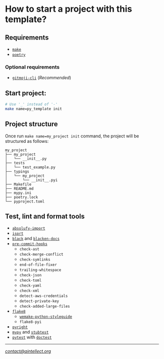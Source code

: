 # How to start a project with this template?

## Requirements

- [`make`](https://www.gnu.org/software/make/#download)
- [`poetry`](https://python-poetry.org/docs/#installation)
### Optional requirements
- [`gitmoji-cli`](https://github.com/carloscuesta/gitmoji-cli) (_Recommended_)


## Start project:

```zsh
# Use '_' instead of '-'
make name=py_template init
```

## Project structure

Once run `make name=my_project init` command, the project will be structured 
as follows:

```
my_project
├── my_project
│   └── __init__.py
├── tests
│   └── test_example.py
├── typings
│   └── my_project
│       └── __init__.pyi
├── Makefile
├── README.md
├── mypy.ini
├── poetry.lock
└── pyproject.toml
```

## Test, lint and format tools

- [`absolufy-import`](https://github.com/MarcoGorelli/absolufy-imports)
- [`isort`](https://github.com/pycqa/isort)
- [`black`](https://github.com/psf/black) and [`blacken-docs`](https://github.com/asottile/blacken-docs)
- [`pre-commit-hooks`](https://github.com/pre-commit/pre-commit-hooks)
    - `check-ast`
    - `check-merge-conflict`
    - `check-symlinks`
    - `end-of-file-fixer`
    - `trailing-whitespace`
    - `check-json`
    - `check-toml`
    - `check-yaml`
    - `check-xml`
    - `detect-aws-credentials`
    - `detect-private-key`
    - `check-added-large-files`
- [`flake8`](https://gitlab.com/PyCQA/flake8)
    - [`wemake-python-styleguide`](https://wemake-python-styleguide.readthedocs.io/)
    - `flake8-pyi`
- [`pyright`](https://github.com/microsoft/pyright)
- [`mypy`](https://mypy.readthedocs.io/en/stable/) and [`stubtest`](https://mypy.readthedocs.io/en/stable/stubtest.html)
- [`pytest`](https://docs.pytest.org/en/7.2.x/) with [`doctest`](https://docs.python.org/3/library/doctest.html)
---

_[contact@aintellect.org](mailto:contact@aintellect.org)_